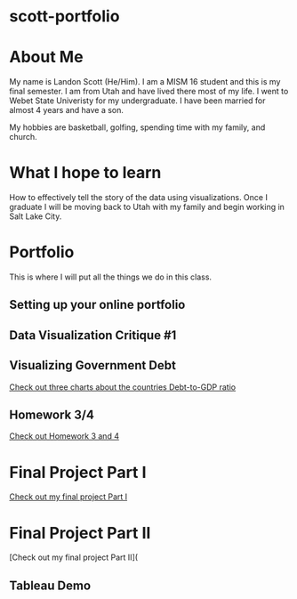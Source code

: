 # scott-portfolio

# About Me
My name is Landon Scott (He/Him). I am a MISM 16 student and this is my final semester. I am from Utah and have lived there most of my life. I went to Webet State Univeristy for my undergraduate. I have been married for almost 4 years and have a son. 

My hobbies are basketball, golfing, spending time with my family, and church. 

# What I hope to learn
How to effectively tell the story of the data using visualizations. Once I graduate I will be moving back to Utah with my family and begin working in Salt Lake City. 

# Portfolio
This is where I will put all the things we do in this class. 
<div class="flourish-embed flourish-chart" data-src="visualisation/8531417"><script src="https://public.flourish.studio/resources/embed.js"></script></div>

## Setting up your online portfolio

## Data Visualization Critique #1

## Visualizing Government Debt
[Check out three charts about the countries Debt-to-GDP ratio](/dataviz2.md)

## Homework 3/4
[Check out Homework 3 and 4](homework3and4.md)

# Final Project Part I
[Check out my final project Part I](final_project_LandonScott.md)

# Final Project Part II
[Check out my final project Part II](
## Tableau Demo

<div class='tableauPlaceholder' id='viz1643829728504' style='position: relative'><object class='tableauViz'  style='display:none;'><param name='host_url' value='https%3A%2F%2Fpublic.tableau.com%2F' /> <param name='embed_code_version' value='3' /> <param name='site_root' value='' /><param name='name' value='TableauDemo_16438297130700&#47;NewDataViz' /><param name='tabs' value='no' /><param name='toolbar' value='yes' /><param name='animate_transition' value='yes' /><param name='display_static_image' value='yes' /><param name='display_spinner' value='yes' /><param name='display_overlay' value='yes' /><param name='display_count' value='yes' /><param name='language' value='en-US' /><param name='filter' value='publish=yes' /></object></div>
<script type='text/javascript'>
  var divElement = document.getElementById('viz1643829728504');
  var vizElement = divElement.getElementsByTagName('object')[0];
  vizElement.style.width='100%';vizElement.style.height=(divElement.offsetWidth*0.75)+'px';
  var scriptElement = document.createElement('script');
  scriptElement.src = 'https://public.tableau.com/javascripts/api/viz_v1.js';
  vizElement.parentNode.insertBefore(scriptElement, vizElement);
</script>
